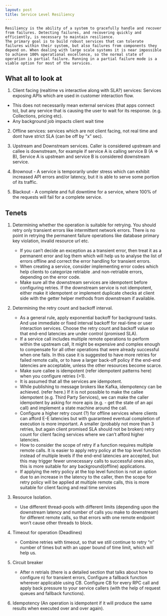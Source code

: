 ```yaml
---
layout: post
title: Service Level Resiliency
---
```


```
Resiliency is the ability of a system to gracefully handle and recover from failures. Detecting failures, and recovering quickly and efficiently, is necessary to maintain resilience.
The primary goal is to build robust services that can tolerate failures within their system, but also failures from components they depend on. When dealing with large scale systems it is near impossible to achieve 100% operational excellence, so the normal state of operation is partial failure. Running in a partial failure mode is a viable option for most of the services.
```

## What all to look at

1. Client facing (realtime vs interactive along with SLA?) services: Services exposing APIs which are used in customer interaction flow.

- This does not necessarily mean external services (that apps connect to), but any service that is causing the user to wait for its response. (e.g. Collections, pricing etc).
- Any background job impacts client wait time

2. Offline services: services which are not client facing, not real time and dont have strict SLA (can be off by “x” sec).

3. Upstream and Downstream services. Caller is considered upstream and callee is downstream, for example if service A is calling service B (A ⇒ B), Service A is upstream and service B is considered downstream service.

4. Brownout - A service is temporarily under stress which can exhibit increased API errors and/or latency, but it is able to serve some portion of its traffic.

5. Blackout - A complete and full downtime for a service, where 100% of the requests will fail for a complete service.

## Tenets

1. Determining whether the operation is suitable for retrying.
   You should retry only transient errors like intermittent network errors. There is no point in retrying the permanent failure operations like database primary key violation, invalid resource url etc.

   - If you can’t decide an exception as a transient error, then treat it as a permanent error and log them which will help us to analyse the list of errors offline and correct the error handling for transient errors.
   - When creating a service, consider implementing error codes which help clients to categorize retriable .and non-retriable errors, depending on the error code.
   - Make sure all the downstream services are idempotent before configuring retries. If the downstream service is not idempotent, either make it idempotent or implement duplicate checks at client side with the getter helper methods from downstream if available.

2. Determining the retry count and backoff interval.

   - As a general rule, apply exponential backoff for background tasks. And use immediate or fixed interval backoff for real-time or user interaction services. Choose the retry count and backoff value so that end-end latencies are under control (promised SLA).
   - If a service call includes multiple remote operations to perform within the upstream call, It might be expensive and complex enough to compensate for all other operations that were already successful when one fails. In this case it is suggested to have more retries for failed remote calls, or to have a larger back-off policy if the end-end latencies are acceptable, unless the other resources become scarce.
   - Make sure callee is idempotent (refer idempotent patterns here) when you configure retries (>1).
   - It is assumed that all the services are idempotent.
   - While publishing to message brokers like Kafka, idempotency can be achieved. (refer here.) If it is not possible to make the callee idempotent (e.g. Third Party Services), we can make the caller idempotent by asking for more apis (e.g. - get the state of an api call) and implement a state machine around the call.
   - Configure a higher retry count (?) for offline services where clients can afford E-E latencies but with guaranteed eventual completion of execution is more important. A smaller (probably not more than 3 retries, but again client promised SLA should not be broken) retry count for client facing services where we can’t afford higher latencies.
   - How to consider the scope of retry if a function requires multiple remote calls. It is easier to apply retry policy at the top level function instead of multiple levels if the end-end latencies are accepted, but this may trigger fewer unnecessary calls to successful ones also, this is more suitable for any background(offline) applications.
   - If applying the retry policy at the top level function is not an option due to an increase in the latency to the caller, then the scope for retry policy will be applied at multiple remote calls, this is more suitable for client facing and real time services

3. Resource Isolation.

   - Use different thread-pools with different limits (depending upon the downstream latency and number of calls you make to downstream) for different remote calls, so that errors with one remote endpoint won’t cause other threads to block.

4. Timeout for operation (Deadlines)

   - Combine retries with timeout, so that we still continue to retry “n” number of times but with an upper bound of time limit, which will help us.

5. Circuit breaker

   - After n retrials (there is a detailed section that talks about how to configure n) for transient errors, Configure a fallback function wherever applicable using CB. Configure CB for every RPC call and apply back pressure to your service callers (with the help of request queues and fallback functions).

6. Idempotency (An operation is idempotent if it will produce the same results when executed over and over again).
